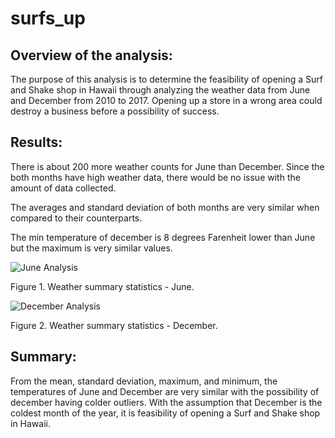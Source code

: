# surfs_up
## Overview of the analysis: 
The purpose of this analysis is to determine the feasibility of opening a Surf and Shake shop in Hawaii through analyzing the weather data from June and December from 2010 to 2017. Opening up a store in a wrong area could destroy a business before a possibility of success. 

## Results: 
There is about 200 more weather counts for June than December. Since the both months have high weather data, there would be no issue with the amount of data collected.

The averages and standard deviation of both months are very similar when compared to their counterparts.

The min temperature of december is 8 degrees Farenheit lower than June but the maximum is very similar values.

![June Analysis](https://user-images.githubusercontent.com/110945895/197584208-b3969968-4196-4a8e-89f0-d40184d350a8.png)

Figure 1. Weather summary statistics -  June.

![December Analysis](https://user-images.githubusercontent.com/110945895/197584259-4d3a33e7-89fd-4054-80d5-622988b4463a.png)

Figure 2. Weather summary statistics - December.

## Summary: 
From the mean, standard deviation, maximum, and minimum, the temperatures of June and December are very similar with the possibility of december having colder outliers. With the assumption that December is the coldest month of the year, it is feasibility of opening a Surf and Shake shop in Hawaii.
